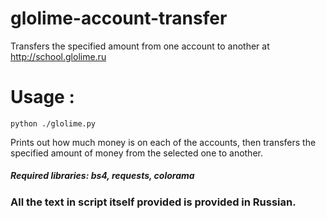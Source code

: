# glolime-account-transfer
Transfers the specified amount from one account to another at http://school.glolime.ru
# Usage : 
`python ./glolime.py`

Prints out how much money is on each of the accounts, then transfers the specified amount of money from the selected one to another.

##### Required libraries: bs4, requests, colorama 
### All the text in script itself provided is provided in Russian.
